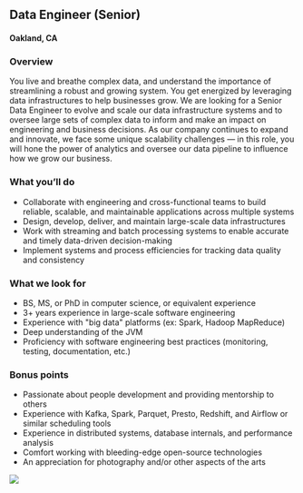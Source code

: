 ## Data Engineer (Senior)
#### Oakland, CA

### Overview
You live and breathe complex data, and understand the importance of streamlining a robust and growing system. You get energized by leveraging data infrastructures to help businesses grow. 
We are looking for a Senior Data Engineer to evolve and scale our data infrastructure systems and to oversee large sets of complex data to inform and make an impact on engineering and business decisions. As our company continues to expand and innovate, we face some unique scalability challenges — in this role, you will hone the power of analytics and oversee our data pipeline to influence how we grow our business.

### What you’ll do
+	Collaborate with engineering and cross-functional teams to build reliable, scalable, and maintainable applications across multiple systems
+	Design, develop, deliver, and maintain large-scale data infrastructures
+	Work with streaming and batch processing systems to enable accurate and timely data-driven decision-making
+	Implement systems and process efficiencies for tracking data quality and consistency

### What we look for
+	BS, MS, or PhD in computer science, or equivalent experience 
+	3+ years experience in large-scale software engineering
+	Experience with "big data" platforms (ex: Spark, Hadoop MapReduce)
+	Deep understanding of the JVM
+	Proficiency with software engineering best practices (monitoring, testing, documentation, etc.)

### Bonus points
+	Passionate about people development and providing mentorship to others
+	Experience with Kafka, Spark, Parquet, Presto, Redshift, and Airflow or similar scheduling tools
+	Experience in distributed systems, database internals, and performance analysis
+	Comfort working with bleeding-edge open-source technologies
+	An appreciation for photography and/or other aspects of the arts


[<img src='https://dabuttonfactory.com/button.png?t=Learn+More&f=Calibri-Bold&ts=24&tc=fff&hp=20&vp=8&c=5&bgt=unicolored&bgc=29aafe'>](https://letsrockit.co/job/vlndtw-data-engineer-senior)
